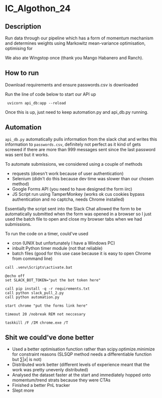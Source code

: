 # IC_Algothon_24

## Description
Run data through our pipeline which has a form of momentum mechanism and determines weights using Markowitz mean-variance optimisation, optimising for 

We also ate Wingstop once (thank you Mango Habanero and Ranch).

## How to run
Download requirements and ensure passwords.csv is downloaded

Run the line of code below to start our API up

``` uvicorn api_db:app --reload```

Once this is up, just need to keep automation.py and api_db.py running.

## Automation
`api_db.py` automatically pulls information from the slack chat and writes this information to `passwords.csv`, definitely not perfect as it kind of gets screwed if there are more than 999 messages sent since the last password was sent but it works.

To automate submissions, we considered using a couple of methods
- requests (doesn't work because of user authentication)
- Selenium (didn't do this because dev time was slower than our chosen method)
- Google Forms API (you need to have designed the form iirc)
- JS Script run using TamperMonkey (works ok cus cookies bypass authentication and no captcha, needs Chrome installed)

Essentially the script sent into the Slack Chat allowed the form to be automatically submitted when the form was opened in a browser so I just used the batch file to open and close my browser tabs when we had submissions.

To run the code on a timer, could've used
- cron (UNIX but unfortunately I have a Windows PC)
- inbuilt Python timer module (not that reliable)
- batch files (good for this use case because it is easy to open Chrome from command line)

```
call .venv\Scripts\activate.bat

@echo off
set SLACK_BOT_TOKEN="put the bot token here"

call pip install -q -r requirements.txt
call python slack_pull_2.py
call python automation.py

start chrome "put the forms link here"

timeout 20 /nobreak REM not neccesary

taskkill /F /IM chrome.exe /T
```

## Shit we could've done better
- Used a better optimisation function rather than scipy.optimize.minimize for constraint reasons (SLSQP method needs a differentiable function but $\sum{|x|}$ is not)
- Distributed work better (different levels of experience meant that the work was pretty unevenly distributed)
- Analysed the dataset faster at the start and immediately hopped onto momentum/trend strats because they were CTAs
- Finished a better PnL tracker
- Slept more